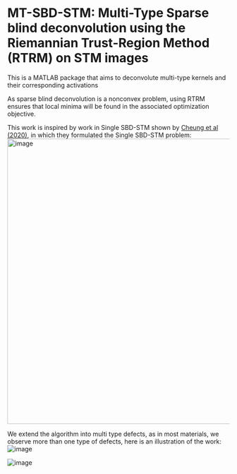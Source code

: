 # MT-SBD-STM: Multi-Type Sparse blind deconvolution using the Riemannian Trust-Region Method (RTRM) on STM images

This is a MATLAB package that aims to deconvolute multi-type kernels and their corresponding activations

As sparse blind deconvolution is a nonconvex problem, using RTRM ensures that local minima will be found in the associated optimization objective.

This work is inspired by work in Single SBD-STM shown by [Cheung et al (2020)](https://www.nature.com/articles/s41467-020-14633-1), in which they formulated the Single SBD-STM problem: 
<img width="646" alt="image" src="https://github.com/user-attachments/assets/63946883-6cfa-44b0-b877-e28cfaf07c72" />

We extend the algorithm into multi type defects, as in most materials, we observe more than one type of defects, here is an illustration of the work: 
![image](https://github.com/user-attachments/assets/e48e51e4-87cc-4fa6-84c2-d0be148adbe3)

![image](https://github.com/user-attachments/assets/ddb843be-a8e6-4a6b-8871-60a3d1dd65ce)


